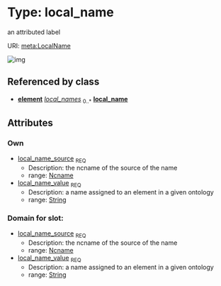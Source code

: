 
# Type: local_name


an attributed label

URI: [meta:LocalName](https://w3id.org/biolink/biolinkml/meta/LocalName)


![img](http://yuml.me/diagram/nofunky;dir:TB/class/\[Element]++-%20local_names%200..*>\[LocalName&#124;local_name_source(pk):ncname;local_name_value:string])

## Referenced by class

 *  **[element](element.md)** *[local_names](local_names.md)*  <sub>0..*</sub>  **[local_name](local_name.md)**

## Attributes


### Own

 * [local_name_source](local_name_source.md)  <sub>REQ</sub>
    * Description: the ncname of the source of the name
    * range: [Ncname](type/Ncname.md)
 * [local_name_value](local_name_value.md)  <sub>REQ</sub>
    * Description: a name assigned to an element in a given ontology
    * range: [String](type/String.md)

### Domain for slot:

 * [local_name_source](local_name_source.md)  <sub>REQ</sub>
    * Description: the ncname of the source of the name
    * range: [Ncname](type/Ncname.md)
 * [local_name_value](local_name_value.md)  <sub>REQ</sub>
    * Description: a name assigned to an element in a given ontology
    * range: [String](type/String.md)
